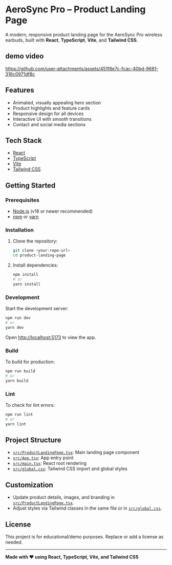 # AeroSync Pro – Product Landing Page


A modern, responsive product landing page for the AeroSync Pro wireless earbuds, built with **React**, **TypeScript**, **Vite**, and **Tailwind CSS**.


## demo video
https://github.com/user-attachments/assets/451f8e7c-fcac-40bd-9681-316c0971df8c

## Features

- Animated, visually appealing hero section
- Product highlights and feature cards
- Responsive design for all devices
- Interactive UI with smooth transitions
- Contact and social media sections


## Tech Stack

- [React](https://react.dev/)
- [TypeScript](https://www.typescriptlang.org/)
- [Vite](https://vitejs.dev/)
- [Tailwind CSS](https://tailwindcss.com/)

## Getting Started

### Prerequisites

- [Node.js](https://nodejs.org/) (v18 or newer recommended)
- [npm](https://www.npmjs.com/) or [yarn](https://yarnpkg.com/)

### Installation

1. Clone the repository:
   ```sh
   git clone <your-repo-url>
   cd product-landing-page
   ```

2. Install dependencies:
   ```sh
   npm install
   # or
   yarn install
   ```

### Development

Start the development server:
```sh
npm run dev
# or
yarn dev
```
Open [http://localhost:5173](http://localhost:5173) to view the app.

### Build

To build for production:
```sh
npm run build
# or
yarn build
```

### Lint

To check for lint errors:
```sh
npm run lint
# or
yarn lint
```

## Project Structure

- [`src/ProductLandingPage.tsx`](src/ProductLandingPage.tsx): Main landing page component
- [`src/App.tsx`](src/App.tsx): App entry point
- [`src/main.tsx`](src/main.tsx): React root rendering
- [`src/global.css`](src/global.css): Tailwind CSS import and global styles

## Customization

- Update product details, images, and branding in [`src/ProductLandingPage.tsx`](src/ProductLandingPage.tsx).
- Adjust styles via Tailwind classes in the same file or in [`src/global.css`](src/global.css).

## License

This project is for educational/demo purposes. Replace or add a license as needed.

---

**Made with ❤️ using React, TypeScript, Vite, and Tailwind CSS**

